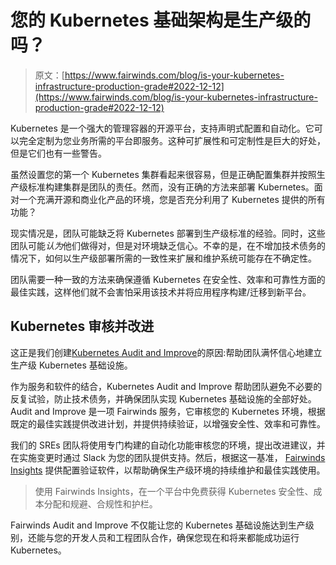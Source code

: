 # 您的 Kubernetes 基础架构是生产级的吗？

> 原文：[https://www.fairwinds.com/blog/is-your-kubernetes-infrastructure-production-grade#2022-12-12](https://www.fairwinds.com/blog/is-your-kubernetes-infrastructure-production-grade#2022-12-12)

 Kubernetes 是一个强大的管理容器的开源平台，支持声明式配置和自动化。它可以完全定制为您业务所需的平台即服务。这种可扩展性和可定制性是巨大的好处，但是它们也有一些警告。

虽然设置您的第一个 Kubernetes 集群看起来很容易，但是正确配置集群并按照生产级标准构建集群是团队的责任。然而，没有正确的方法来部署 Kubernetes。面对一个充满开源和商业化产品的环境，您是否充分利用了 Kubernetes 提供的所有功能？

现实情况是，团队可能缺乏将 Kubernetes 部署到生产级标准的经验。同时，这些团队可能*认为*他们做得对，但是对环境缺乏信心。不幸的是，在不增加技术债务的情况下，如何以生产级部署所需的一致性来扩展和维护系统可能存在不确定性。

团队需要一种一致的方法来确保遵循 Kubernetes 在安全性、效率和可靠性方面的最佳实践，这样他们就不会害怕采用该技术并将应用程序构建/迁移到新平台。

## **Kubernetes 审核并改进**

这正是我们创建[Kubernetes Audit and Improve](https://www.fairwinds.com/kubernetes-audit-improve)的原因:帮助团队满怀信心地建立生产级 Kubernetes 基础设施。

作为服务和软件的结合，Kubernetes Audit and Improve 帮助团队避免不必要的反复试验，防止技术债务，并确保团队实现 Kubernetes 基础设施的全部好处。Audit and Improve 是一项 Fairwinds 服务，它审核您的 Kubernetes 环境，根据既定的最佳实践提供改进计划，并提供持续验证，以增强安全性、效率和可靠性。

我们的 SREs 团队将使用专门构建的自动化功能审核您的环境，提出改进建议，并在实施变更时通过 Slack 为您的团队提供支持。然后，根据这一基准， [Fairwinds Insights](//www.fairwinds.com/insights) 提供配置验证软件，以帮助确保生产级环境的持续维护和最佳实践使用。

> 使用 Fairwinds Insights，在一个平台中免费获得 Kubernetes 安全性、成本分配和规避、合规性和护栏。

Fairwinds Audit and Improve 不仅能让您的 Kubernetes 基础设施达到生产级别，还能与您的开发人员和工程团队合作，确保您现在和将来都能成功运行 Kubernetes。